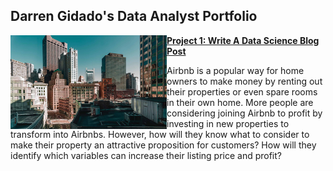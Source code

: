 ## Darren Gidado's Data Analyst Portfolio

<!-- Project 1 -->

<img align="left" width="250" height="150" img src="images/apartments-for-rent-in-boston.jpg"> **[Project 1: Write A Data Science Blog Post](https://github.com/ags911/udacity-dsnd/blob/main/predicting_airbnb_prices_in_boston.ipynb)**

Airbnb is a popular way for home owners to make money by renting out their properties or even spare rooms in their own home. 
More people are considering joining Airbnb to profit by investing in new properties to transform into Airbnbs. 
However, how will they know what to consider to make their property an attractive proposition for customers? 
How will they identify which variables can increase their listing price and profit?

<br></br>
